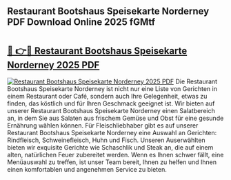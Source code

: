 ## Restaurant Bootshaus Speisekarte Norderney PDF Download Online 2025 fGMtf

# <h2><a href="http://gc5tj4x.nevu.top/?p=Restaurant+Bootshaus+Speisekarte+Norderney">🔗 👉🔴 Restaurant Bootshaus Speisekarte Norderney 2025 PDF</a></h2>

[![Restaurant Bootshaus Speisekarte Norderney 2025 PDF](https://i.imgur.com/dBaPXMq.png)](http://gc5tj4x.nevu.top/?p=Restaurant+Bootshaus+Speisekarte+Norderney)
Die Restaurant Bootshaus Speisekarte Norderney ist nicht nur eine Liste von Gerichten in einem Restaurant oder Café, sondern auch Ihre Gelegenheit, etwas zu finden, das köstlich und für Ihren Geschmack geeignet ist. Wir bieten auf unserer Restaurant Bootshaus Speisekarte Norderney einen Salatbereich an, in dem Sie aus Salaten aus frischem Gemüse und Obst für eine gesunde Ernährung wählen können. Für Fleischliebhaber gibt es auf unserer Restaurant Bootshaus Speisekarte Norderney eine Auswahl an Gerichten: Rindfleisch, Schweinefleisch, Huhn und Fisch. Unseren Auserwählten bieten wir exquisite Gerichte wie Schaschlik und Steak an, die auf einem alten, natürlichen Feuer zubereitet werden. Wenn es Ihnen schwer fällt, eine Menüauswahl zu treffen, ist unser Team bereit, Ihnen zu helfen und Ihnen einen komfortablen und angenehmen Service zu bieten.
